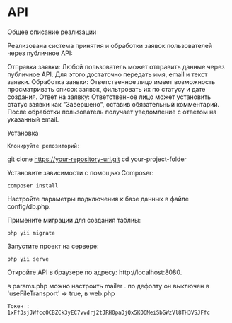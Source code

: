 # API

Общее описание реализации

Реализована система принятия и обработки заявок пользователей через публичное API:

Отправка заявки: Любой пользователь может отправить данные через публичное API. Для этого достаточно передать имя, email и текст заявки.
Обработка заявки: Ответственное лицо имеет возможность просматривать список заявок, фильтровать их по статусу и дате создания.
Ответ на заявку: Ответственное лицо может установить статус заявки как "Завершено", оставив обязательный комментарий. После обработки пользователь получает уведомление с ответом на указанный email.


Установка

    Клонируйте репозиторий:

git clone https://your-repository-url.git
cd your-project-folder

Установите зависимости с помощью Composer:

    composer install

Настройте параметры подключения к базе данных в файле config/db.php.

Примените миграции для создания таблиы:

    php yii migrate

Запустите проект на сервере:

    php yii serve

Откройте API в браузере по адресу: http://localhost:8080.

в params.php можно настроить mailer . по дефолту он выключен в         'useFileTransport' => true,  в  web.php

    Токен : 1xFf3sjJWfccOCBZCk3yEC7vvdrj2tJRH0paDjQx5KO6MeiSbGWzVl8TH3VSJFfc
